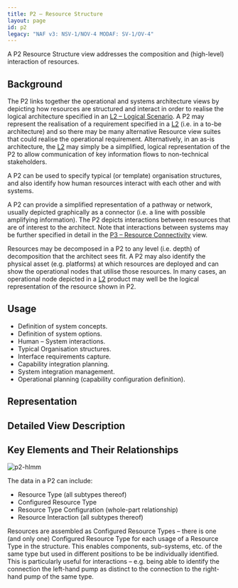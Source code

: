 ```yaml
---
title: P2 – Resource Structure
layout: page
id: p2
legacy: "NAF v3: NSV-1/NOV-4 MODAF: SV-1/OV-4"
---
```



A P2 Resource Structure view addresses the composition and (high-level)
interaction of resources.

## Background

The P2 links together the operational and systems architecture views by
depicting how resources are structured and interact in order to realise
the logical architecture specified in an [L2 – Logical Scenario](l2.html). A
P2 may represent the realisation of a requirement specified in a
[L2](l2.html) (i.e. in a to-be architecture) and so there may be many
alternative Resource view suites that could realise the operational
requirement. Alternatively, in an as-is architecture, the [L2](l2.html) may
simply be a simplified, logical representation of the P2 to allow
communication of key information flows to non-technical stakeholders.

A P2 can be used to specify typical (or template) organisation
structures, and also identify how human resources interact with each
other and with systems.

A P2 can provide a simplified representation of a pathway or network,
usually depicted graphically as a connector (i.e. a line with possible
amplifying information). The P2 depicts interactions between resources
that are of interest to the architect. Note that interactions between
systems may be further specified in detail in the [P3 – Resource
Connectivity](p3.html) view.

Resources may be decomposed in a P2 to any level (i.e. depth) of
decomposition that the architect sees fit. A P2 may also identify the
physical asset (e.g. platforms) at which resources are deployed and can
show the operational nodes that utilise those resources. In many cases,
an operational node depicted in a [L2](l2.html) product may well be the
logical representation of the resource shown in P2.

## Usage

-   Definition of system concepts.
-   Definition of system options.
-   Human – System interactions.
-   Typical Organisation structures.
-   Interface requirements capture.
-   Capability integration planning.
-   System integration management.
-   Operational planning (capability configuration definition).

## Representation

## Detailed View Description

## Key Elements and Their Relationships

![p2-hlmm](http://nafdocs.org/wp-content/uploads/2013/06/p2-hlmm.png)

The data in a P2 can include:

-   Resource Type (all subtypes thereof)
-   Configured Resource Type
-   Resource Type Configuration (whole-part relationship)
-   Resource Interaction (all subtypes thereof)

Resources are assembled as Configured Resource Types – there is one (and
only one) Configured Resource Type for each usage of a Resource Type in
the structure. This enables components, sub-systems, etc. of the same
type but used in different positions to be be individually identified.
This is particularly useful for interactions – e.g. being able to
identify the connection the left-hand pump as distinct to the connection
to the right-hand pump of the same type.



